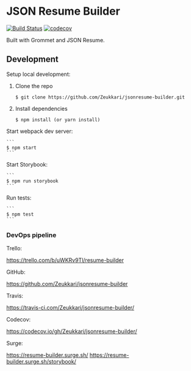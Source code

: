 # JSON Resume Builder

[![Build Status](https://api.travis-ci.org/jsonresume/resume-schema.svg)](http://travis-ci.org/jsonresume/resume-schema) [![codecov](https://codecov.io/gh/Zeukkari/jsonresume-builder/branch/master/graph/badge.svg?token=MAJMdmTjOA)](https://codecov.io/gh/Zeukkari/jsonresume-builder)

Built with Grommet and JSON Resume.

## Development

Setup local development:

1. Clone the repo

   ```
   $ git clone https://github.com/Zeukkari/jsonresume-builder.git
   ```

2. Install dependencies

   ```
   $ npm install (or yarn install)
   ```

Start webpack dev server:

    ```
    $ npm start
    ```

Start Storybook:

    ```
    $ npm run storybook
    ```

Run tests:

    ```
    $ npm test
    ```

### DevOps pipeline

Trello:

https://trello.com/b/uWKRv9Tl/resume-builder

GitHub:

https://github.com/Zeukkari/jsonresume-builder

Travis:

https://travis-ci.com/Zeukkari/jsonresume-builder/

Codecov:

https://codecov.io/gh/Zeukkari/jsonresume-builder/

Surge:

https://resume-builder.surge.sh/
https://resume-builder.surge.sh/storybook/
